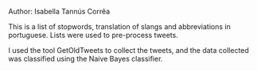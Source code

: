 Author: Isabella Tannús Corrêa

This is a list of stopwords, translation of slangs and abbreviations in portuguese. Lists were used to pre-process tweets.

I used the tool GetOldTweets to collect the tweets, and the data collected was classified using the Naive Bayes classifier. 
